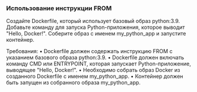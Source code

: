 
### Использование инструкции FROM

Создайте Dockerfile, который использует базовый образ python:3.9. Добавьте команду для запуска Python-приложения, которое выводит "Hello, Docker!". Соберите образ с именем my_python_app и запустите контейнер.

Требования:
•	Dockerfile должен содержать инструкцию FROM с указанием базового образа python:3.9.
•	Dockerfile должен включать команду CMD или ENTRYPOINT, которая запускает Python-приложение, выводящее "Hello, Docker!".
•	Необходимо собрать образ Docker из созданного Dockerfile с именем my_python_app.
•	Контейнер должен быть запущен из собранного образа my_python_app.